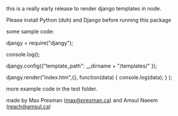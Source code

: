 this is a really early release to render django templates in node.

Please install Python (duh) and Django before running this package



some sample code:

  djangy = require("djangy");

console.log();

djangy.config({"template_path": __dirname + "/templates/" });

djangy.render("index.htm",{}, function(data) {
  console.log(data);
	}
	);

more example code in the test folder.

made by Max Presman (max@presman.ca) and Amsul Naeem (reach@amsul.ca)